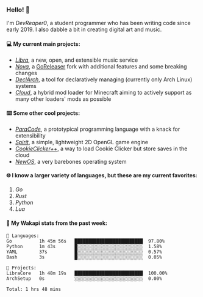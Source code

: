 ### Hello! 👋

I'm _DevReaper0_, a student programmer who has been writing code since early 2019. I also dabble a bit in creating digital art and music.

#### 💻 My current main projects:

-   _[Libra](https://github.com/LibraMusic)_, a new, open, and extensible music service
-   _[Nova](https://github.com/LibraMusic/Nova)_, a [GoReleaser](https://github.com/goreleaser/goreleaser) fork with additional features and some breaking changes
-   _[DeclArch](https://github.com/DevReaper0/declarch)_, a tool for declaratively managing (currently only Arch Linux) systems
-   _[Cloud](https://github.com/CloudLoaderMC/CloudLoader)_, a hybrid mod loader for Minecraft aiming to actively support as many other loaders' mods as possible

#### ⌨️ Some other cool projects:

-   _[ParaCode](https://github.com/ParaCodeLang/ParaCode)_, a prototypical programming language with a knack for extensibility
-   _[Spirit](https://gitlab.com/DevReaper0/SpiritEngine)_, a simple, lightweight 2D OpenGL game engine
-   _[CookieClicker++](https://github.com/DevReaper0/CookieClickerPlusPlus)_, a way to load Cookie Clicker but store saves in the cloud
-   _[NewOS](https://github.com/DevReaper0/NewOS)_, a very barebones operating system

#### 🌐 I know a larger variety of languages, but these are my current favorites:

1. _Go_
2. _Rust_
3. _Python_
4. _Lua_

#### 📡 My Wakapi stats from the past week:

```text
💾 Languages:
Go          1h 45m 56s   █████████████████████████  97.80%
Python      1m 43s       █░░░░░░░░░░░░░░░░░░░░░░░░  1.58%
YAML        37s          █░░░░░░░░░░░░░░░░░░░░░░░░  0.57%
Bash        3s           █░░░░░░░░░░░░░░░░░░░░░░░░  0.05%

💼 Projects:
LibraCore   1h 48m 19s   █████████████████████████  100.00%
ArchSetup   0s           ░░░░░░░░░░░░░░░░░░░░░░░░░  0.00%

Total: 1 hrs 48 mins
```
